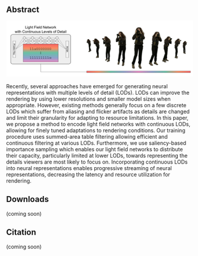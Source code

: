 <style>
@media screen and (min-width: 64em) {
.main-content {
    max-width: 70rem;
}
}
.page-header{
background-color: #086375;
background-image: linear-gradient(120deg, #9E5F7D, #A67794);
}
.erp_image {
    width: 12.4rem;
    object-fit: fill;
}
.main-content table th, .main-content table td {
    padding: 0;
}
.table_header td {
  text-align: center;
}
.comparison_table {
  border: 1px solid;
}
</style>

<!-- <iframe width="560" height="315" src="https://www.youtube.com/embed/TAK7KavGivo" frameborder="0" allow="accelerometer; autoplay; clipboard-write; encrypted-media; gyroscope; picture-in-picture" allowfullscreen style="max-width: 100%; position: relative; left: 50%; transform: translateX(-50%);"></iframe> -->

## Abstract

[![Teaser image of Continuous Levels of Detail for Light Field Networks](resources/teaser.jpg)](#)

Recently, several approaches have emerged for generating neural representations with multiple levels of detail (LODs). LODs can improve the rendering by using lower resolutions and smaller model sizes when appropriate. However, existing methods generally focus on a few discrete LODs which suffer from aliasing and flicker artifacts as details are changed and limit their granularity for adapting to resource limitations. In this paper, we propose a method to encode light field networks with continuous LODs, allowing for finely tuned adaptations to rendering conditions. Our training procedure uses summed-area table filtering allowing efficient and continuous filtering at various LODs. Furthermore, we use saliency-based importance sampling which enables our light field networks to distribute their capacity, particularly limited at lower LODs, towards representing the details viewers are most likely to focus on. Incorporating continuous LODs into neural representations enables progressive streaming of neural representations, decreasing the latency and resource utilization for rendering.

## Downloads
(coming soon)

<!-- <div style="display: flex; text-align:center; flex-direction: row; flex-wrap: wrap;">
<div style="margin:1rem; flex-grow: 1;"><a href="#"><img style="max-width:10rem;" src="resources/paper.jpg"><br>Paper</a><br></div>
<div style="margin:1rem; flex-grow: 1;"><a href="resources/supplementary.pdf"><img style="max-width:10rem;" src="resources/supplementary.jpg"><br>Supplementary</a></div>
<div style="margin:1rem; flex-grow: 1;"><a href="https://github.com/AugmentariumLab/multiscale-lfn"><img style="max-width:10rem;" src="resources/github.jpg"><br>Code</a></div>
</div> -->

<!-- 
## Rendered Examples

<div class='container'>
  <a href="multiple_lfn_comparison.html" rel="noopener noreferrer">See also Multiple LFNs vs Multi-scale LFNs</a>
  <br>
  <table class="comparison_table" cellspacing="3">
    <tr class="table_header">
      <td>
        Model
      </td>
      <td>
        LOD 1 (1/8 scale)
      </td>
      <td>
        LOD 2 (1/4 scale)
      </td>
      <td>
        LOD 3 (1/2 scale)
      </td>
      <td>
        LOD 4 (1/1 scale)
      </td>
    </tr>
    <tr>
      <td>Single-scale LFN</td>
      <td><video muted autoplay loop class="erp_image">
        <source src="resources/videos/dataset1/fullscale_r8.mp4" type="video/mp4">
      </video></td>
      <td><video muted autoplay loop class="erp_image">
        <source src="resources/videos/dataset1/fullscale_r4.mp4" type="video/mp4">
      </video></td>
      <td><video muted autoplay loop class="erp_image">
        <source src="resources/videos/dataset1/fullscale_r2.mp4" type="video/mp4">
      </video></td>
      <td><video muted autoplay loop class="erp_image">
        <source src="resources/videos/dataset1/fullscale_r1.mp4" type="video/mp4">
      </video></td>
    </tr>
    <tr>
      <td>Multi-scale LFN</td>
      <td><video muted autoplay loop class="erp_image">
        <source src="resources/videos/dataset1/multiscale_r8.mp4" type="video/mp4">
      </video></td>
      <td><video muted autoplay loop class="erp_image">
        <source src="resources/videos/dataset1/multiscale_r4.mp4" type="video/mp4">
      </video></td>
      <td><video muted autoplay loop class="erp_image">
        <source src="resources/videos/dataset1/multiscale_r2.mp4" type="video/mp4">
      </video></td>
      <td><video muted autoplay loop class="erp_image">
        <source src="resources/videos/dataset1/multiscale_r1.mp4" type="video/mp4">
      </video></td>
    </tr>
    <tr>
      <td>Single-scale LFN</td>
      <td><video muted autoplay loop class="erp_image">
        <source src="resources/videos/dataset2/fullscale_r8.mp4" type="video/mp4">
      </video></td>
      <td><video muted autoplay loop class="erp_image">
        <source src="resources/videos/dataset2/fullscale_r4.mp4" type="video/mp4">
      </video></td>
      <td><video muted autoplay loop class="erp_image">
        <source src="resources/videos/dataset2/fullscale_r2.mp4" type="video/mp4">
      </video></td>
      <td><video muted autoplay loop class="erp_image">
        <source src="resources/videos/dataset2/fullscale_r1.mp4" type="video/mp4">
      </video></td>
    </tr>
    <tr>
      <td>Multi-scale LFN</td>
      <td><video muted autoplay loop class="erp_image">
        <source src="resources/videos/dataset2/multiscale_r8.mp4" type="video/mp4">
      </video></td>
      <td><video muted autoplay loop class="erp_image">
        <source src="resources/videos/dataset2/multiscale_r4.mp4" type="video/mp4">
      </video></td>
      <td><video muted autoplay loop class="erp_image">
        <source src="resources/videos/dataset2/multiscale_r2.mp4" type="video/mp4">
      </video></td>
      <td><video muted autoplay loop class="erp_image">
        <source src="resources/videos/dataset2/multiscale_r1.mp4" type="video/mp4">
      </video></td>
    </tr>
    <tr>
      <td>Single-scale LFN</td>
      <td><video muted autoplay loop class="erp_image">
        <source src="resources/videos/dataset3/fullscale_r8.mp4" type="video/mp4">
      </video></td>
      <td><video muted autoplay loop class="erp_image">
        <source src="resources/videos/dataset3/fullscale_r4.mp4" type="video/mp4">
      </video></td>
      <td><video muted autoplay loop class="erp_image">
        <source src="resources/videos/dataset3/fullscale_r2.mp4" type="video/mp4">
      </video></td>
      <td><video muted autoplay loop class="erp_image">
        <source src="resources/videos/dataset3/fullscale_r1.mp4" type="video/mp4">
      </video></td>
    </tr>
    <tr>
      <td>Multi-scale LFN</td>
      <td><video muted autoplay loop class="erp_image">
        <source src="resources/videos/dataset3/multiscale_r8.mp4" type="video/mp4">
      </video></td>
      <td><video muted autoplay loop class="erp_image">
        <source src="resources/videos/dataset3/multiscale_r4.mp4" type="video/mp4">
      </video></td>
      <td><video muted autoplay loop class="erp_image">
        <source src="resources/videos/dataset3/multiscale_r2.mp4" type="video/mp4">
      </video></td>
      <td><video muted autoplay loop class="erp_image">
        <source src="resources/videos/dataset3/multiscale_r1.mp4" type="video/mp4">
      </video></td>
    </tr>
    <tr>
      <td>Single-scale LFN</td>
      <td><video muted autoplay loop class="erp_image">
        <source src="resources/videos/dataset4/fullscale_r8.mp4" type="video/mp4">
      </video></td>
      <td><video muted autoplay loop class="erp_image">
        <source src="resources/videos/dataset4/fullscale_r4.mp4" type="video/mp4">
      </video></td>
      <td><video muted autoplay loop class="erp_image">
        <source src="resources/videos/dataset4/fullscale_r2.mp4" type="video/mp4">
      </video></td>
      <td><video muted autoplay loop class="erp_image">
        <source src="resources/videos/dataset4/fullscale_r1.mp4" type="video/mp4">
      </video></td>
    </tr>
    <tr>
      <td>Multi-scale LFN</td>
      <td><video muted autoplay loop class="erp_image">
        <source src="resources/videos/dataset4/multiscale_r8.mp4" type="video/mp4">
      </video></td>
      <td><video muted autoplay loop class="erp_image">
        <source src="resources/videos/dataset4/multiscale_r4.mp4" type="video/mp4">
      </video></td>
      <td><video muted autoplay loop class="erp_image">
        <source src="resources/videos/dataset4/multiscale_r2.mp4" type="video/mp4">
      </video></td>
      <td><video muted autoplay loop class="erp_image">
        <source src="resources/videos/dataset4/multiscale_r1.mp4" type="video/mp4">
      </video></td>
    </tr>
    <tr>
      <td>Single-scale LFN</td>
      <td><video muted autoplay loop class="erp_image">
        <source src="resources/videos/dataset5/fullscale_r8.mp4" type="video/mp4">
      </video></td>
      <td><video muted autoplay loop class="erp_image">
        <source src="resources/videos/dataset5/fullscale_r4.mp4" type="video/mp4">
      </video></td>
      <td><video muted autoplay loop class="erp_image">
        <source src="resources/videos/dataset5/fullscale_r2.mp4" type="video/mp4">
      </video></td>
      <td><video muted autoplay loop class="erp_image">
        <source src="resources/videos/dataset5/fullscale_r1.mp4" type="video/mp4">
      </video></td>
    </tr>
    <tr>
      <td>Multi-scale LFN</td>
      <td><video muted autoplay loop class="erp_image">
        <source src="resources/videos/dataset5/multiscale_r8.mp4" type="video/mp4">
      </video></td>
      <td><video muted autoplay loop class="erp_image">
        <source src="resources/videos/dataset5/multiscale_r4.mp4" type="video/mp4">
      </video></td>
      <td><video muted autoplay loop class="erp_image">
        <source src="resources/videos/dataset5/multiscale_r2.mp4" type="video/mp4">
      </video></td>
      <td><video muted autoplay loop class="erp_image">
        <source src="resources/videos/dataset5/multiscale_r1.mp4" type="video/mp4">
      </video></td>
    </tr>
  </table>
</div> -->

## Citation
(coming soon)

<!-- ```bibtex
@inproceedings{li2022progressive,
  author={Li, David and Varshney, Amitabh},
  booktitle={2022 International Conference on 3D Vision (3DV)}, 
  title={Progressive Multi-Scale Light Field Networks}, 
  year={2022},
  volume={},
  number={},
  pages={231-241},
  doi={10.1109/3DV57658.2022.00035}
}
```

David Li, and Amitabh Varshney. Progressive Multi-Scale Light Field Networks. In 2022 International Conference on 3D Vision (3DV), Prague, Czech Republic, 2022, pp. 231-241, doi: 10.1109/3DV57658.2022.00035. -->
